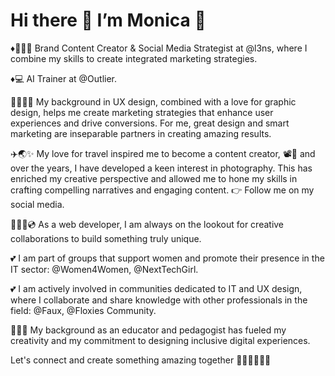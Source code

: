 # Hi there 🪷 I’m Monica 🪷

♦️👩🏻‍💻 Brand Content Creator & Social Media Strategist at @l3ns, where I combine my skills to create integrated marketing strategies.

♦️💻 AI Trainer at @Outlier.

👩🏻‍🎨🌈 My background in UX design, combined with a love for graphic design, helps me create marketing strategies that enhance user experiences and drive conversions. For me, great design and smart marketing are inseparable partners in creating amazing results.

✈️🌏✨ My love for travel inspired me to become a content creator, 📽️🍿 and over the years, I have developed a keen interest in photography. This has enriched my creative perspective and allowed me to hone my skills in crafting compelling narratives and engaging content. 👉 Follow me on my social media.

👩🏻‍💻💿 As a web developer, I am always on the lookout for creative collaborations to build something truly unique.

💕 I am part of groups that support women and promote their presence in the IT sector: @Women4Women, @NextTechGirl.

💕 I am actively involved in communities dedicated to IT and UX design, where I collaborate and share knowledge with other professionals in the field: @Faux, @Floxies Community.

👩🏻‍🏫 My background as an educator and pedagogist has fueled my creativity and my commitment to designing inclusive digital experiences.

Let's connect and create something amazing together 👩🏻‍🤝‍👩🏽✨
